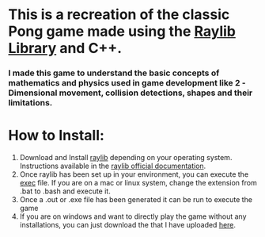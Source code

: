 # This is a recreation of the classic Pong game made using the [Raylib Library](https://www.raylib.com/) and C++.
### I made this game to understand the basic concepts of mathematics and physics used in game development like 2 -Dimensional movement, collision detections, shapes and their limitations. 

# How to Install:

1. Download and Install [raylib](https://github.com/raysan5/raylib/releases/tag/5.0) depending on your operating system. Instructions available in the [raylib official documentation](https://github.com/raysan5/raylib).
2. Once raylib has been set up in your environment, you can execute the [exec](https://github.com/Rohxn16/pong/blob/main/exec.bat) file. If you are on a mac or linux system, change the extension from .bat to .bash and execute it.
3. Once a .out or .exe file has been generated it can be run to execute the game
4. If you are on windows and want to directly play the game without any installations, you can just download the  that I have uploaded [here](https://github.com/Rohxn16/pong/blob/main/output.exe).